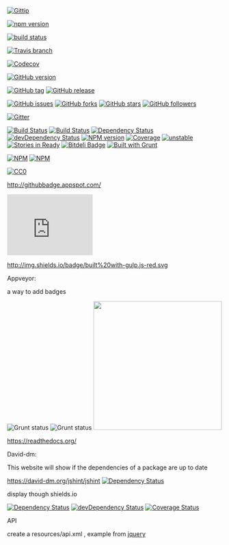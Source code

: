 

[![Gittip](http://img.shields.io/gittip/shields.svg)](https://www.gittip.com/Shields/)

[![npm version](http://img.shields.io/npm/v/gh-badges.svg)](https://npmjs.org/package/gh-badges)

[![build status](http://img.shields.io/travis/badges/shields.svg)](https://travis-ci.org/badges/shields)

[![Travis branch](https://img.shields.io/travis/joyent/node/v0.6.svg?style=flat-square)]()

[![Codecov](https://img.shields.io/codecov/c/github/codecov/example-python.svg?style=flat-square)]()

[![GitHub version](https://badge.fury.io/gh/jspm%2Fjspm-cli.svg)](http://badge.fury.io/gh/jspm%2Fjspm-cli)

[![GitHub tag](https://img.shields.io/github/tag/strongloop/express.svg?style=flat-square)]()
[![GitHub release](https://img.shields.io/github/release/qubyte/rubidium.svg?style=flat-square)]()

[![GitHub issues](https://img.shields.io/github/issues/badges/shields.svg?style=flat-square)]()
[![GitHub forks](https://img.shields.io/github/forks/badges/shields.svg?style=flat-square)]()
[![GitHub stars](https://img.shields.io/github/stars/badges/shields.svg?style=flat-square)]()
[![GitHub followers](https://img.shields.io/github/followers/espadrine.svg?style=flat-square)]()

[![Gitter](https://badges.gitter.im/Join%20Chat.svg)](https://gitter.im/jspm/jspm?utm_source=badge&utm_medium=badge&utm_campaign=pr-badge&utm_content=badge)

[![Build Status](https://travis-ci.org/dalekjs/dalek.svg)](https://travis-ci.org/dalekjs/dalek)
[![Build Status](https://drone.io/github.com/dalekjs/dalek/status.png)](https://drone.io/github.com/dalekjs/dalek/latest)
[![Dependency Status](https://david-dm.org/dalekjs/dalek.svg)](https://david-dm.org/dalekjs/dalek)
[![devDependency Status](https://david-dm.org/dalekjs/dalek/dev-status.svg)](https://david-dm.org/dalekjs/dalek#info=devDependencies)
[![NPM version](https://badge.fury.io/js/dalekjs.svg)](http://badge.fury.io/js/dalekjs)
[![Coverage](http://dalekjs.com/package/dalekjs/master/coverage/coverage.png)](http://dalekjs.com/package/dalekjs/master/coverage/index.html)
[![unstable](https://rawgithub.com/hughsk/stability-badges/master/dist/unstable.svg)](http://github.com/hughsk/stability-badges)
[![Stories in Ready](https://badge.waffle.io/dalekjs/dalek.svg?label=ready)](https://waffle.io/dalekjs/dalek)
[![Bitdeli Badge](https://d2weczhvl823v0.cloudfront.net/dalekjs/dalek/trend.png)](https://bitdeli.com/free "Bitdeli Badge")
[![Built with Grunt](https://cdn.gruntjs.com/builtwith.png)](http://gruntjs.com/)

[![NPM](https://nodei.co/npm/dalekjs.png)](https://nodei.co/npm/dalekjs/)
[![NPM](https://nodei.co/npm-dl/dalekjs.png)](https://nodei.co/npm/dalekjs/)

[![CC0](http://i.creativecommons.org/p/zero/1.0/88x31.png)](http://creativecommons.org/publicdomain/zero/1.0/)

http://githubbadge.appspot.com/
<iframe src="http://githubbadge.appspot.com/aaike" style="border: 0;height: 142px;width: 200px;overflow: hidden;" frameBorder="0"></iframe>


http://img.shields.io/badge/built%20with-gulp.js-red.svg

Appveyor:

a way to add badges

<img src="https://ci.appveyor.com/api/projects/status/32r7s2skrgm9ubva?svg=true&passingText=master%20-%20OK" alt="Grunt status">
<img src="https://ci.appveyor.com/api/projects/status/github/gruntjs/grunt?branch=master&amp;svg=true" alt="Grunt status">

<img src="https://ci.appveyor.com/api/projects/status/32r7s2skrgm9ubva?svg=true" width="300">

https://readthedocs.org/


David-dm:

This website will show if the dependencies of a package are up to date

https://david-dm.org/jshint/jshint
[![Dependency Status](https://david-dm.org/jspm/jspm-cli.svg?style=flat-square)](https://david-dm.org/jspm/jspm-cli)

display though shields.io

[![Dependency Status](https://img.shields.io/david/jshint/jshint.svg?style=flat)](https://david-dm.org/jspm/jspm-cli)
[![devDependency Status](https://img.shields.io/david/dev/jshint/jshint.svg?style=flat)](https://david-dm.org/jshint/jshint#info=devDependencies)
[![Coverage Status](https://img.shields.io/coveralls/jshint/jshint.svg?style=flat)](https://coveralls.io/r/jshint/jshint?branch=master)



API

create a resources/api.xml , example from [jquery](http://api.jquery.com/resources/api.xml)

